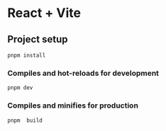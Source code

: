 # React + Vite


## Project setup
```
pnpm install
```

### Compiles and hot-reloads for development
```
pnpm dev
```

### Compiles and minifies for production
```
pnpm  build
```
